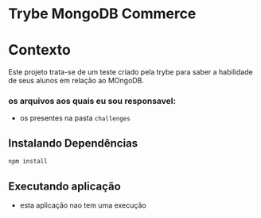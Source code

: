 # Trybe MongoDB Commerce

# Contexto
Este projeto trata-se de um teste criado pela trybe para saber a habilidade de seus alunos em relação ao MOngoDB.

### os arquivos aos quais eu sou responsavel:
* os presentes na pasta `challenges`

## Instalando Dependências

```bash
npm install
``` 
## Executando aplicação

* esta aplicação nao tem uma execução
